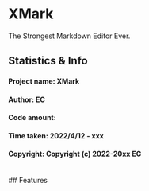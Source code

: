 # XMark
The Strongest Markdown Editor Ever.
<br>
## Statistics & Info
#### Project name: XMark
#### Author: EC
#### Code amount:
#### Time taken: 2022/4/12 - xxx
#### Copyright: Copyright (c) 2022-20xx EC
<br>
## Features